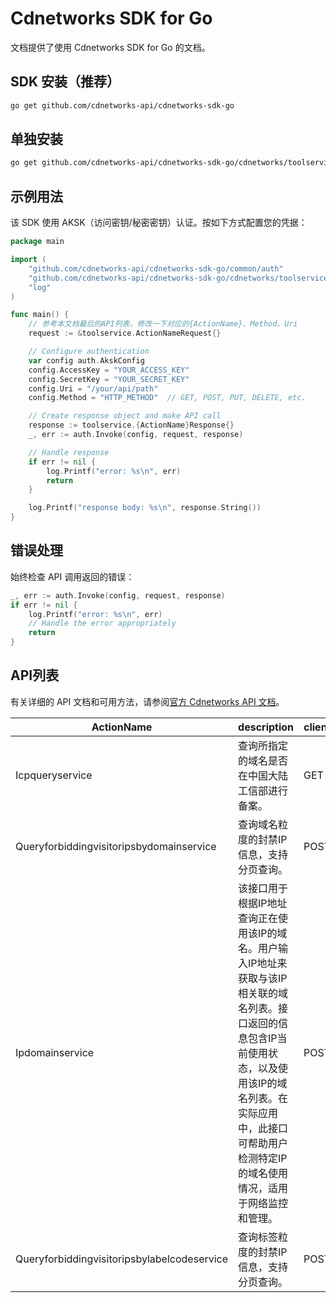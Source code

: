 # Cdnetworks SDK for Go

文档提供了使用 Cdnetworks SDK for Go 的文档。

## SDK 安装（推荐）

```bash
go get github.com/cdnetworks-api/cdnetworks-sdk-go
```

## 单独安装

```bash
go get github.com/cdnetworks-api/cdnetworks-sdk-go/cdnetworks/toolservice
```

## 示例用法

该 SDK 使用 AKSK（访问密钥/秘密密钥）认证。按如下方式配置您的凭据：

```go
package main

import (
    "github.com/cdnetworks-api/cdnetworks-sdk-go/common/auth"
    "github.com/cdnetworks-api/cdnetworks-sdk-go/cdnetworks/toolservice"
    "log"
)

func main() {
    // 参考本文档最后的API列表，修改一下对应的{ActionName}、Method、Uri
    request := &toolservice.ActionNameRequest{}

    // Configure authentication
    var config auth.AkskConfig
    config.AccessKey = "YOUR_ACCESS_KEY"
    config.SecretKey = "YOUR_SECRET_KEY"
    config.Uri = "/your/api/path"
    config.Method = "HTTP_METHOD"  // GET, POST, PUT, DELETE, etc.

    // Create response object and make API call
    response := toolservice.{ActionName}Response{}
    _, err := auth.Invoke(config, request, response)

    // Handle response
    if err != nil {
        log.Printf("error: %s\n", err)
        return
    }

    log.Printf("response body: %s\n", response.String())
}
```

## 错误处理

始终检查 API 调用返回的错误：

```go
_, err := auth.Invoke(config, request, response)
if err != nil {
    log.Printf("error: %s\n", err)
    // Handle the error appropriately
    return
}
```

## API列表
有关详细的 API 文档和可用方法，请参阅[官方 Cdnetworks API 文档](https://docs.cdnetworks.com/en/cdn/apidocs)。

| ActionName | description | client_methods | uri |
| --- | --- | --- | --- |
| Icpqueryservice | 查询所指定的域名是否在中国大陆工信部进行备案。 | GET | /api/icp |
| Queryforbiddingvisitoripsbydomainservice | 查询域名粒度的封禁IP信息，支持分页查询。 | POST | /api/spider/ip-forbid/query |
| Ipdomainservice | 该接口用于根据IP地址查询正在使用该IP的域名。用户输入IP地址来获取与该IP相关联的域名列表。接口返回的信息包含IP当前使用状态，以及使用该IP的域名列表。在实际应用中，此接口可帮助用户检测特定IP的域名使用情况，适用于网络监控和管理。 | POST | /api/tools/ip/domain-list |
| Queryforbiddingvisitoripsbylabelcodeservice | 查询标签粒度的封禁IP信息，支持分页查询。 | POST | /api/spider/label-ip-forbid/query |